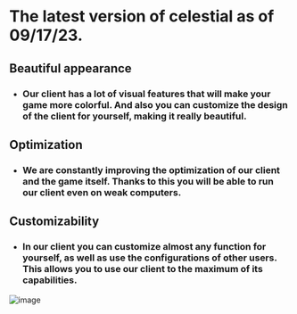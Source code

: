 # The latest version of celestial as of 09/17/23.



## Beautiful appearance
* ### Our client has a lot of visual features that will make your game more colorful. And also you can customize the design of the client for yourself, making it really beautiful.

## Optimization
* ### We are constantly improving the optimization of our client and the game itself. Thanks to this you will be able to run our client even on weak computers.

## Customizability
* ### In our client you can customize almost any function for yourself, as well as use the configurations of other users. This allows you to use our client to the maximum of its capabilities.


![image](https://github.com/ddfgfgffg/Celestial-Recode-Crack/assets/145254152/e60525ab-cecc-4d4c-8442-cbb8c2033e57)
